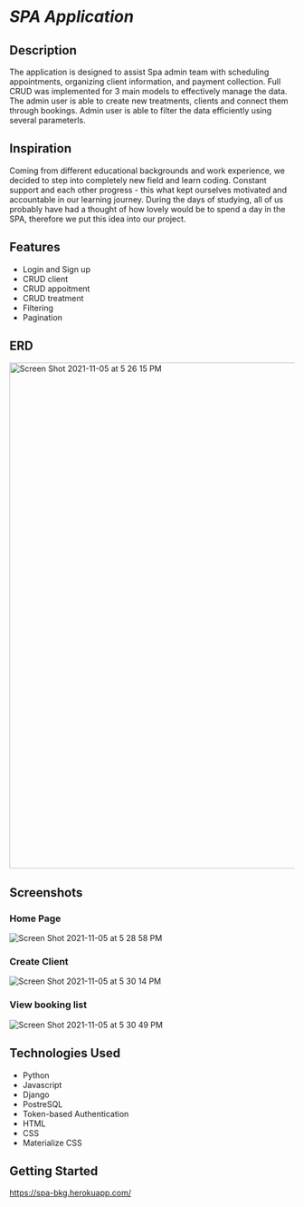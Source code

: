 # _SPA Application_

## Description

The application is designed to assist Spa admin team with scheduling appointments, organizing client information, and payment collection. 
Full CRUD was implemented for 3 main models to effectively manage the data. The admin user is able to create new treatments, clients and connect them through 
bookings. Admin user is able to filter the data efficiently using several parameterls. 

## Inspiration

Coming from different educational backgrounds and work experience, we decided to step into completely new field and learn coding.
Constant support and each other progress - this what kept ourselves motivated and accountable in our learning journey.
During the days of studying, all of us probably have had a thought of how lovely would be to spend a day in the SPA,
therefore we put this idea into our project.

## Features

* Login and Sign up
* CRUD client
* CRUD appoitment
* CRUD treatment
* Filtering 
* Pagination

## ERD 

<img width="892" alt="Screen Shot 2021-11-05 at 5 26 15 PM" src="https://user-images.githubusercontent.com/79238258/140580768-ffab71b6-edac-4721-9b3f-132c403f4511.png">

## Screenshots

### Home Page

![Screen Shot 2021-11-05 at 5 28 58 PM](https://user-images.githubusercontent.com/79238258/140580844-4a908b9f-859d-4c43-be5d-d8a9ba66e7c9.png)

### Create Client

![Screen Shot 2021-11-05 at 5 30 14 PM](https://user-images.githubusercontent.com/79238258/140581048-d2c6328b-6abd-4e94-b982-048b982a44fd.png)

### View booking list

![Screen Shot 2021-11-05 at 5 30 49 PM](https://user-images.githubusercontent.com/79238258/140581144-38676aa7-19f8-4f7c-9900-28b6cf866c8b.png)


## Technologies Used


* Python
* Javascript
* Django
* PostreSQL
* Token-based Authentication
* HTML
* CSS
* Materialize CSS


## Getting Started

https://spa-bkg.herokuapp.com/



